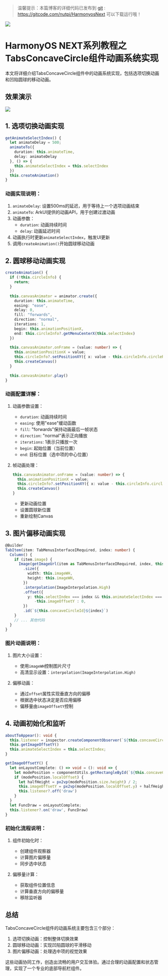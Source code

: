 > 温馨提示：本篇博客的详细代码已发布到 [git](https://gitcode.com/nutpi/HarmonyosNext) : https://gitcode.com/nutpi/HarmonyosNext 可以下载运行哦！

![](https://files.mdnice.com/user/47561/e7866215-2919-4450-90eb-21112b7974a1.png)
# HarmonyOS NEXT系列教程之 TabsConcaveCircle组件动画系统实现

本文将详细介绍TabsConcaveCircle组件中的动画系统实现，包括选项切换动画和凹陷圆球的移动动画。
## 效果演示

![](https://files.mdnice.com/user/47561/c2894823-0343-4de9-a551-e971b3e8daff.gif)
## 1. 选项切换动画实现

```typescript
getAnimateSelectIndex() {
  let animateDelay = 500;
  animateTo({
    duration: this.animateTime,
    delay: animateDelay
  }, () => {
    this.animateSelectIndex = this.selectIndex
  })
  this.createAnimation()
}
```

### 动画实现说明：
1. `animateDelay`: 设置500ms的延迟，用于等待上一个选项动画结束
2. `animateTo`: ArkUI提供的动画API，用于创建过渡动画
3. 动画参数：
   - `duration`: 动画持续时间
   - `delay`: 动画延迟时间
4. 动画执行时更新`animateSelectIndex`，触发UI更新
5. 调用`createAnimation()`开始圆球移动动画

## 2. 圆球移动动画实现

```typescript
createAnimation() {
  if (!this.circleInfo) {
    return;
  }
  
  this.canvasAnimator = animator.create({
    duration: this.animateTime,
    easing: "ease",
    delay: 0,
    fill: "forwards",
    direction: "normal",
    iterations: 1,
    begin: this.animationPositionX,
    end: this.circleInfo?.getMenuCenterX(this.selectIndex)
  })
  
  this.canvasAnimator.onFrame = (value: number) => {
    this.animationPositionX = value;
    this.circleInfo?.setPositionXY({ x: value - this.circleInfo.circleRadius })
    this.createCanvas()
  }
  
  this.canvasAnimator.play()
}
```

### 动画配置详解：
1. 动画参数设置：
   - `duration`: 动画持续时间
   - `easing`: 使用"ease"缓动函数
   - `fill`: "forwards"保持动画最后一帧状态
   - `direction`: "normal"表示正向播放
   - `iterations`: 1表示只播放一次
   - `begin`: 起始位置（当前位置）
   - `end`: 目标位置（选中项的中心位置）

2. 帧动画处理：
   ```typescript
   this.canvasAnimator.onFrame = (value: number) => {
     this.animationPositionX = value;
     this.circleInfo?.setPositionXY({ x: value - this.circleInfo.circleRadius })
     this.createCanvas()
   }
   ```
   - 更新动画位置
   - 设置圆球新位置
   - 重新绘制Canvas

## 3. 图片偏移动画实现

```typescript
@Builder
TabItem(item: TabMenusInterfaceIRequired, index: number) {
  Column() {
    if (item.image) {
      Image(getImageUrl(item as TabMenusInterfaceIRequired, index, this.selectIndex))
        .size({
          width: this.imageWH,
          height: this.imageWH,
        })
        .interpolation(ImageInterpolation.High)
        .offset({
          y: this.selectIndex === index && this.animateSelectIndex === index ? 
             -this.imageOffsetY : 0,
        })
        .id(`${this.concaveCircleId}${index}`)
    }
    // ... 其他代码
  }
}
```

### 图片动画说明：
1. 图片大小设置：
   - 使用`imageWH`控制图片尺寸
   - 高清显示设置：`interpolation(ImageInterpolation.High)`

2. 偏移动画：
   - 通过`offset`属性实现垂直方向的偏移
   - 根据选中状态决定是否应用偏移
   - 偏移量由`imageOffsetY`控制

## 4. 动画初始化和监听

```typescript
aboutToAppear(): void {
  this.listener = inspector.createComponentObserver(`${this.concaveCircleId}0`)
  this.getImageOffsetY()
  this.animateSelectIndex = this.selectIndex;
}

getImageOffsetY() {
  let onLayoutComplete: () => void = (): void => {
    let modePosition = componentUtils.getRectangleById(`${this.concaveCircleId}0`)
    if (modePosition.localOffset) {
      let halfHeight = px2vp(modePosition.size.height) / 2;
      this.imageOffsetY = px2vp(modePosition.localOffset.y) + halfHeight;
      this.listener?.off('draw')
    }
  }
  let FuncDraw = onLayoutComplete;
  this.listener?.on('draw', FuncDraw)
}
```

### 初始化流程说明：
1. 组件初始化时：
   - 创建组件观察器
   - 计算图片偏移量
   - 同步选中状态

2. 偏移量计算：
   - 获取组件位置信息
   - 计算垂直方向的偏移量
   - 移除监听器

## 总结

TabsConcaveCircle组件的动画系统主要包含三个部分：
1. 选项切换动画：控制整体切换效果
2. 圆球移动动画：实现凹陷圆球的平滑移动
3. 图片偏移动画：处理选中项的视觉效果

这些动画协同工作，创造出流畅的用户交互体验。通过合理的动画配置和状态管理，实现了一个专业的底部导航栏组件。
